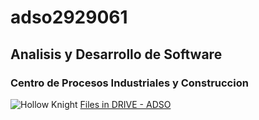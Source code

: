 # adso2929061

## Analisis y Desarrollo de Software

### Centro de Procesos Industriales y Construccion 

![Hollow Knight](https://shorturl.at/ovTZ7) 
[Files in DRIVE - ADSO](https://tinyurl.com/4657t2vw)  
